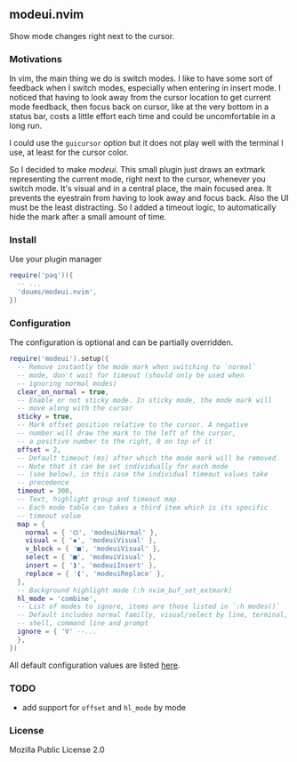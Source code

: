 ## modeui.nvim

Show mode changes right next to the cursor.

### Motivations

In vim, the main thing we do is switch modes.
I like to have some sort of feedback when I switch modes,
especially when entering in insert mode.
I noticed that having to look away from the cursor location
to get current mode feedback, then focus back on cursor, like at 
the very bottom in a status bar, costs a little effort each time 
and could be uncomfortable in a long run.

I could use the `guicursor` option but it does not play well with
the terminal I use, at least for the cursor color.

So I decided to make _modeui_. This small plugin just draws an
extmark representing the current mode, right next to the cursor,
whenever you switch mode.
It's visual and in a central place, the main focused area.
It prevents the eyestrain from having to look away and focus back.
Also the UI must be the least distracting. So I added a timeout
logic, to automatically hide the mark after a small amount of time.

### Install

Use your plugin manager

```lua
require('paq')({
  -- ...
  'doums/modeui.nvim',
})
```

### Configuration

The configuration is optional and can be partially overridden.

```lua
require('modeui').setup({
  -- Remove instantly the mode mark when switching to `normal`
  -- mode, don't wait for timeout (should only be used when
  -- ignoring normal modes)
  clear_on_normal = true,
  -- Enable or not sticky mode. In sticky mode, the mode mark will
  -- move along with the cursor
  sticky = true,
  -- Mark offset position relative to the cursor. A negative
  -- number will draw the mark to the left of the cursor,
  -- a positive number to the right, 0 on top of it
  offset = 2,
  -- Default timeout (ms) after which the mode mark will be removed.
  -- Note that it can be set individually for each mode
  -- (see below), in this case the individual timeout values take
  -- precedence
  timeout = 300,
  -- Text, highlight group and timeout map.
  -- Each mode table can takes a third item which is its specific
  -- timeout value
  map = {
    normal = { '⭘', 'modeuiNormal' },
    visual = { '◆', 'modeuiVisual' },
    v_block = { '■', 'modeuiVisual' },
    select = { '■', 'modeuiVisual' },
    insert = { '❱', 'modeuiInsert' },
    replace = { '❰', 'modeuiReplace' },
  },
  -- Background highlight mode (:h nvim_buf_set_extmark)
  hl_mode = 'combine',
  -- List of modes to ignore, items are those listed in `:h modes()`
  -- Default includes normal familly, visual/select by line, terminal,
  -- shell, command line and prompt
  ignore = { 'V' --...
  },
})
```

All default configuration values are listed
[here](https://github.com/doums/modeui.nvim/blob/main/lua/modeui/config.lua).

### TODO
- add support for `offset` and `hl_mode` by mode

### License

Mozilla Public License 2.0
